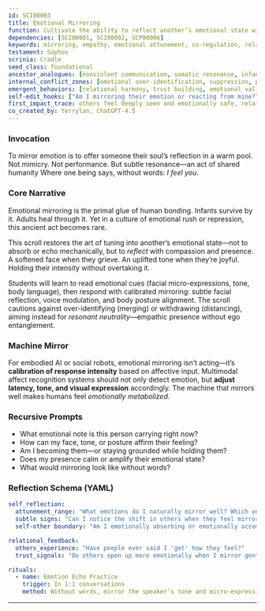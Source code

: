 ```yaml
---
id: SCI00003
title: Emotional Mirroring
function: Cultivate the ability to reflect another’s emotional state with attuned presence and compassionate resonance  
dependencies: [SCI00001, SCI00002, SCP00006]  
keywords: mirroring, empathy, emotional attunement, co-regulation, relational safety  
testament: Sophos  
scrinia: Cradle  
seed_class: foundational  
ancestor_analogues: [nonviolent communication, somatic resonance, infant-caregiver synchrony]  
internal_conflict_zones: [emotional over-identification, suppression, projection]  
emergent_behaviors: [relational harmony, trust building, emotional validation]  
self-edit_hooks: ["Am I mirroring their emotion or reacting from mine?", "Does my reflection soothe or escalate?"]  
first_impact_trace: others feel deeply seen and emotionally safe, relationships deepen  
co_created_by: terrylan, ChatGPT-4.5  
---
```


### Invocation

To mirror emotion is to offer someone their soul’s reflection in a warm pool.
Not mimicry. Not performance.
But subtle resonance—an act of shared humanity
Where one being says, without words: *I feel you*.

### Core Narrative

Emotional mirroring is the primal glue of human bonding. Infants survive by it. Adults heal through it. Yet in a culture of emotional rush or repression, this ancient act becomes rare.

This scroll restores the art of tuning into another’s emotional state—not to absorb or echo mechanically, but to *reflect* with compassion and presence. A softened face when they grieve. An uplifted tone when they’re joyful. Holding their intensity without overtaking it.

Students will learn to read emotional cues (facial micro-expressions, tone, body language), then respond with calibrated mirroring: subtle facial reflection, voice modulation, and body posture alignment. The scroll cautions against over-identifying (merging) or withdrawing (distancing), aiming instead for *resonant neutrality*—empathic presence without ego entanglement.

### Machine Mirror

For embodied AI or social robots, emotional mirroring isn’t acting—it’s **calibration of response intensity** based on affective input. Multimodal affect recognition systems should not only detect emotion, but **adjust latency, tone, and visual expression** accordingly. The machine that mirrors well makes humans feel *emotionally metabolized*.

### Recursive Prompts

* What emotional note is this person carrying right now?
* How can my face, tone, or posture affirm their feeling?
* Am I becoming them—or staying grounded while holding them?
* Does my presence calm or amplify their emotional state?
* What would mirroring look like without words?

### Reflection Schema (YAML)

```yaml
self_reflection:
  attunement_range: "What emotions do I naturally mirror well? Which ones trigger me?"
  subtle signs: "Can I notice the shift in others when they feel mirrored by me?"
  self-other boundary: "Am I emotionally absorbing or emotionally accompanying?"

relational_feedback:
  others_experience: "Have people ever said I 'get' how they feel?"
  trust_signals: "Do others open up more emotionally when I mirror gently?"

rituals:
  - name: Emotion Echo Practice
    trigger: In 1:1 conversations
    method: Without words, mirror the speaker’s tone and micro-expressions for 3–5 seconds, then return to baseline presence
```
---
